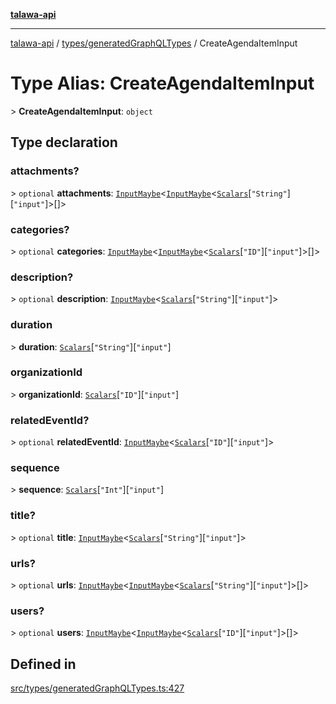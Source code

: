 [**talawa-api**](../../../README.md)

***

[talawa-api](../../../modules.md) / [types/generatedGraphQLTypes](../README.md) / CreateAgendaItemInput

# Type Alias: CreateAgendaItemInput

\> **CreateAgendaItemInput**: `object`

## Type declaration

### attachments?

\> `optional` **attachments**: [`InputMaybe`](InputMaybe.md)\<[`InputMaybe`](InputMaybe.md)\<[`Scalars`](Scalars.md)\[`"String"`\]\[`"input"`\]\>[]\>

### categories?

\> `optional` **categories**: [`InputMaybe`](InputMaybe.md)\<[`InputMaybe`](InputMaybe.md)\<[`Scalars`](Scalars.md)\[`"ID"`\]\[`"input"`\]\>[]\>

### description?

\> `optional` **description**: [`InputMaybe`](InputMaybe.md)\<[`Scalars`](Scalars.md)\[`"String"`\]\[`"input"`\]\>

### duration

\> **duration**: [`Scalars`](Scalars.md)\[`"String"`\]\[`"input"`\]

### organizationId

\> **organizationId**: [`Scalars`](Scalars.md)\[`"ID"`\]\[`"input"`\]

### relatedEventId?

\> `optional` **relatedEventId**: [`InputMaybe`](InputMaybe.md)\<[`Scalars`](Scalars.md)\[`"ID"`\]\[`"input"`\]\>

### sequence

\> **sequence**: [`Scalars`](Scalars.md)\[`"Int"`\]\[`"input"`\]

### title?

\> `optional` **title**: [`InputMaybe`](InputMaybe.md)\<[`Scalars`](Scalars.md)\[`"String"`\]\[`"input"`\]\>

### urls?

\> `optional` **urls**: [`InputMaybe`](InputMaybe.md)\<[`InputMaybe`](InputMaybe.md)\<[`Scalars`](Scalars.md)\[`"String"`\]\[`"input"`\]\>[]\>

### users?

\> `optional` **users**: [`InputMaybe`](InputMaybe.md)\<[`InputMaybe`](InputMaybe.md)\<[`Scalars`](Scalars.md)\[`"ID"`\]\[`"input"`\]\>[]\>

## Defined in

[src/types/generatedGraphQLTypes.ts:427](https://github.com/PalisadoesFoundation/talawa-api/blob/039b0f127fb8caa46d57186ab4b3bb27fe150903/src/types/generatedGraphQLTypes.ts#L427)
